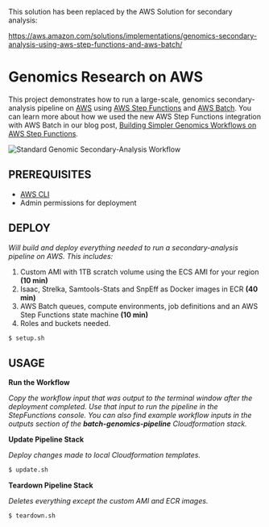 This solution has been replaced by the AWS Solution for secondary analysis:

https://aws.amazon.com/solutions/implementations/genomics-secondary-analysis-using-aws-step-functions-and-aws-batch/

# Genomics Research on AWS

This project demonstrates how to run a large-scale, genomics secondary-analysis pipeline on [AWS](https://aws.amazon.com/) using [AWS Step Functions](https://aws.amazon.com/step-functions/) and [AWS Batch](https://aws.amazon.com/batch/).  You can learn more about how we used the new AWS Step Functions integration with AWS Batch in our blog post, [Building Simpler Genomics Workflows on AWS Step Functions](https://aws.amazon.com/blogs/compute/building-simpler-genomics-workflows-on-aws-step-functions/). 

![Standard Genomic Secondary-Analysis Workflow](https://docs.opendata.aws/genomics-workflows/images/genomics-workflow.png "Standard Genomic Secondary-Analysis Workflow")


## PREREQUISITES

* [AWS CLI](https://docs.aws.amazon.com/cli/latest/userguide/installing.html)
* Admin permissions for deployment

## DEPLOY

*Will build and deploy everything needed to run a secondary-analysis pipeline on AWS.  This includes:*
1. Custom AMI with 1TB scratch volume using the ECS AMI for your region **(10 min)**
2. Isaac, Strelka, Samtools-Stats and SnpEff as Docker images in ECR **(40 min)**
3. AWS Batch queues, compute environments, job definitions and an AWS Step Functions state machine **(10 min)**
4. Roles and buckets needed.

````bash
$ setup.sh 
````

## USAGE

**Run the Workflow**

*Copy the workflow input that was output to the terminal window after the deployment completed.  Use that input to run the pipeline in the StepFunctions console.  You can also find example workflow inputs in the outputs section of the **batch-genomics-pipeline** Cloudformation stack.*

**Update Pipeline Stack**

*Deploy changes made to local Cloudformation templates.*

````bash
$ update.sh
````

**Teardown Pipeline Stack**

*Deletes everything except the custom AMI and ECR images.*

````bash
$ teardown.sh
````


